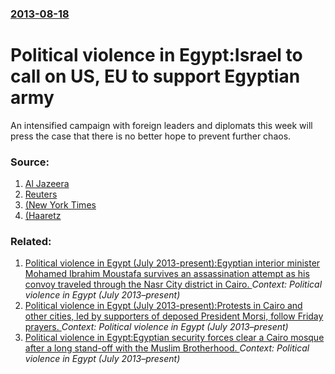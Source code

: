 ### [2013-08-18](/news/2013/08/18/index.md)

# Political violence in Egypt:Israel to call on US, EU to support Egyptian army 

An intensified campaign with foreign leaders and diplomats this week will press the case that there is no better hope to prevent further chaos.


### Source:

1. [Al Jazeera](http://www.aljazeera.com/news/middleeast/2013/08/2013818175824286257.html)
2. [Reuters](http://www.reuters.com/article/2013/08/18/us-egypt-protests-prison-idUSBRE97H0A420130818)
3. [ (New York Times](http://www.nytimes.com/2013/08/19/world/middleeast/israel-puts-more-urgency-on-shaping-allies-actions.html?ref=middleeast)
4. [ (Haaretz](http://www.haaretz.com/news/middle-east/.premium-1.542279)

### Related:

1. [Political violence in Egypt (July 2013-present):Egyptian interior minister Mohamed Ibrahim Moustafa survives an assassination attempt as his convoy traveled through the Nasr City district in Cairo. ](/news/2013/09/5/political-violence-in-egypt-july-2013apresent-pegyptian-interior-minister-mohamed-ibrahim-moustafa-survives-an-assassination-attempt-as.md) _Context: Political violence in Egypt (July 2013–present)_
2. [Political violence in Egypt (July 2013-present):Protests in Cairo and other cities, led by supporters of deposed President Morsi, follow Friday prayers. ](/news/2013/08/30/political-violence-in-egypt-july-2013apresent-pprotests-in-cairo-and-other-cities-led-by-supporters-of-deposed-president-morsi-follow.md) _Context: Political violence in Egypt (July 2013–present)_
3. [Political violence in Egypt:Egyptian security forces clear a Cairo mosque after a long stand-off with the Muslim Brotherhood. ](/news/2013/08/17/political-violence-in-egypt-pegyptian-security-forces-clear-a-cairo-mosque-after-a-long-stand-off-with-the-muslim-brotherhood.md) _Context: Political violence in Egypt (July 2013–present)_
